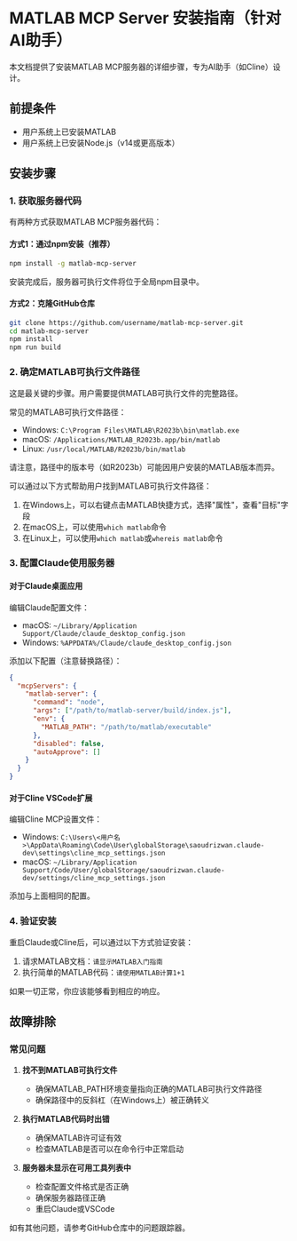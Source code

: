 # MATLAB MCP Server 安装指南（针对AI助手）

本文档提供了安装MATLAB MCP服务器的详细步骤，专为AI助手（如Cline）设计。

## 前提条件

- 用户系统上已安装MATLAB
- 用户系统上已安装Node.js（v14或更高版本）

## 安装步骤

### 1. 获取服务器代码

有两种方式获取MATLAB MCP服务器代码：

#### 方式1：通过npm安装（推荐）

```bash
npm install -g matlab-mcp-server
```

安装完成后，服务器可执行文件将位于全局npm目录中。

#### 方式2：克隆GitHub仓库

```bash
git clone https://github.com/username/matlab-mcp-server.git
cd matlab-mcp-server
npm install
npm run build
```

### 2. 确定MATLAB可执行文件路径

这是最关键的步骤。用户需要提供MATLAB可执行文件的完整路径。

常见的MATLAB可执行文件路径：

- Windows: `C:\Program Files\MATLAB\R2023b\bin\matlab.exe`
- macOS: `/Applications/MATLAB_R2023b.app/bin/matlab`
- Linux: `/usr/local/MATLAB/R2023b/bin/matlab`

请注意，路径中的版本号（如R2023b）可能因用户安装的MATLAB版本而异。

可以通过以下方式帮助用户找到MATLAB可执行文件路径：

1. 在Windows上，可以右键点击MATLAB快捷方式，选择"属性"，查看"目标"字段
2. 在macOS上，可以使用`which matlab`命令
3. 在Linux上，可以使用`which matlab`或`whereis matlab`命令

### 3. 配置Claude使用服务器

#### 对于Claude桌面应用

编辑Claude配置文件：

- macOS: `~/Library/Application Support/Claude/claude_desktop_config.json`
- Windows: `%APPDATA%/Claude/claude_desktop_config.json`

添加以下配置（注意替换路径）：

```json
{
  "mcpServers": {
    "matlab-server": {
      "command": "node",
      "args": ["/path/to/matlab-server/build/index.js"],
      "env": {
        "MATLAB_PATH": "/path/to/matlab/executable"
      },
      "disabled": false,
      "autoApprove": []
    }
  }
}
```

#### 对于Cline VSCode扩展

编辑Cline MCP设置文件：

- Windows: `C:\Users\<用户名>\AppData\Roaming\Code\User\globalStorage\saoudrizwan.claude-dev\settings\cline_mcp_settings.json`
- macOS: `~/Library/Application Support/Code/User/globalStorage/saoudrizwan.claude-dev/settings/cline_mcp_settings.json`

添加与上面相同的配置。

### 4. 验证安装

重启Claude或Cline后，可以通过以下方式验证安装：

1. 请求MATLAB文档：`请显示MATLAB入门指南`
2. 执行简单的MATLAB代码：`请使用MATLAB计算1+1`

如果一切正常，你应该能够看到相应的响应。

## 故障排除

### 常见问题

1. **找不到MATLAB可执行文件**
   - 确保MATLAB_PATH环境变量指向正确的MATLAB可执行文件路径
   - 确保路径中的反斜杠（在Windows上）被正确转义

2. **执行MATLAB代码时出错**
   - 确保MATLAB许可证有效
   - 检查MATLAB是否可以在命令行中正常启动

3. **服务器未显示在可用工具列表中**
   - 检查配置文件格式是否正确
   - 确保服务器路径正确
   - 重启Claude或VSCode

如有其他问题，请参考GitHub仓库中的问题跟踪器。
